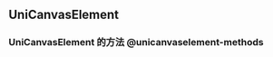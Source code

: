 ## UniCanvasElement

<!-- CUSTOMTYPEJSON.UniCanvasElement.description -->

<!-- CUSTOMTYPEJSON.UniCanvasElement.extends -->

<!-- CUSTOMTYPEJSON.UniCanvasElement.param -->

<!-- CUSTOMTYPEJSON.UniCanvasElement.compatibility -->

<!-- CUSTOMTYPEJSON.UniCanvasElement.example -->

### UniCanvasElement 的方法 @unicanvaselement-methods
<!-- CUSTOMTYPEJSON.UniCanvasElement.methods.getContext.name -->

<!-- CUSTOMTYPEJSON.UniCanvasElement.methods.getContext.description -->

<!-- CUSTOMTYPEJSON.UniCanvasElement.methods.getContext.compatibility -->

<!-- CUSTOMTYPEJSON.UniCanvasElement.methods.getContext.param -->

<!-- CUSTOMTYPEJSON.UniCanvasElement.methods.getContext.returnValue -->

<!-- CUSTOMTYPEJSON.UniCanvasElement.methods.getContext.tutorial -->

<!-- CUSTOMTYPEJSON.UniCanvasElement.methods.toBlob.name -->

<!-- CUSTOMTYPEJSON.UniCanvasElement.methods.toBlob.description -->

<!-- CUSTOMTYPEJSON.UniCanvasElement.methods.toBlob.compatibility -->

<!-- CUSTOMTYPEJSON.UniCanvasElement.methods.toBlob.param -->

<!-- CUSTOMTYPEJSON.UniCanvasElement.methods.toBlob.returnValue -->

<!-- CUSTOMTYPEJSON.UniCanvasElement.methods.toBlob.tutorial -->

<!-- CUSTOMTYPEJSON.UniCanvasElement.methods.toBlob_1.name -->

<!-- CUSTOMTYPEJSON.UniCanvasElement.methods.toBlob_1.description -->

<!-- CUSTOMTYPEJSON.UniCanvasElement.methods.toBlob_1.compatibility -->

<!-- CUSTOMTYPEJSON.UniCanvasElement.methods.toBlob_1.param -->

<!-- CUSTOMTYPEJSON.UniCanvasElement.methods.toBlob_1.returnValue -->

<!-- CUSTOMTYPEJSON.UniCanvasElement.methods.toBlob_1.tutorial -->

<!-- CUSTOMTYPEJSON.UniCanvasElement.methods.toBlob_2.name -->

<!-- CUSTOMTYPEJSON.UniCanvasElement.methods.toBlob_2.description -->

<!-- CUSTOMTYPEJSON.UniCanvasElement.methods.toBlob_2.compatibility -->

<!-- CUSTOMTYPEJSON.UniCanvasElement.methods.toBlob_2.param -->

<!-- CUSTOMTYPEJSON.UniCanvasElement.methods.toBlob_2.returnValue -->

<!-- CUSTOMTYPEJSON.UniCanvasElement.methods.toBlob_2.tutorial -->

<!-- CUSTOMTYPEJSON.UniCanvasElement.methods.toDataUrl.name -->

<!-- CUSTOMTYPEJSON.UniCanvasElement.methods.toDataUrl.description -->

<!-- CUSTOMTYPEJSON.UniCanvasElement.methods.toDataUrl.compatibility -->

<!-- CUSTOMTYPEJSON.UniCanvasElement.methods.toDataUrl.param -->

<!-- CUSTOMTYPEJSON.UniCanvasElement.methods.toDataUrl.returnValue -->

<!-- CUSTOMTYPEJSON.UniCanvasElement.methods.toDataUrl.tutorial -->

<!-- CUSTOMTYPEJSON.UniCanvasElement.methods.toDataUrl_1.name -->

<!-- CUSTOMTYPEJSON.UniCanvasElement.methods.toDataUrl_1.description -->

<!-- CUSTOMTYPEJSON.UniCanvasElement.methods.toDataUrl_1.compatibility -->

<!-- CUSTOMTYPEJSON.UniCanvasElement.methods.toDataUrl_1.param -->

<!-- CUSTOMTYPEJSON.UniCanvasElement.methods.toDataUrl_1.returnValue -->

<!-- CUSTOMTYPEJSON.UniCanvasElement.methods.toDataUrl_1.tutorial -->
